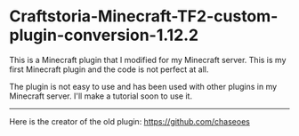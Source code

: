 # Craftstoria-Minecraft-TF2-custom-plugin-conversion-1.12.2

This is a Minecraft plugin that I modified for my Minecraft server. 
This is my first Minecraft plugin and the code is not perfect at all.


The plugin is not easy to use and has been used with other plugins in my Minecraft server.
I'll make a tutorial soon to use it.


------------------------------------------------------------------
Here is the creator of the old plugin: https://github.com/chaseoes
